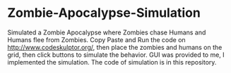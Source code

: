 # Zombie-Apocalypse-Simulation
Simulated a Zombie Apocalypse where Zombies chase Humans and Humans flee from Zombies. 
Copy Paste and Run the code on http://www.codeskulptor.org/, then place the zombies and humans on the grid, then click buttons to simulate the behavior. GUI was provided to me, I implemented the simulation. The code of simulation is in this repository.
